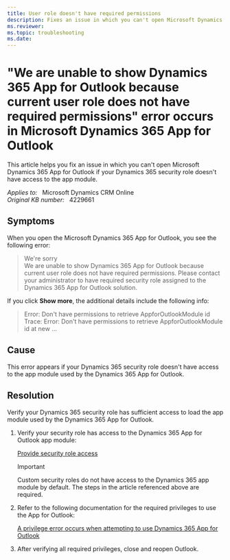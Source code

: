 ```yaml
---
title: User role doesn't have required permissions
description: Fixes an issue in which you can't open Microsoft Dynamics 365 App for Outlook if your Dynamics 365 security role doesn't have access to the app module.
ms.reviewer: 
ms.topic: troubleshooting
ms.date: 
---
```

# "We are unable to show Dynamics 365 App for Outlook because current user role does not have required permissions" error occurs in Microsoft Dynamics 365 App for Outlook

This article helps you fix an issue in which you can't open Microsoft Dynamics 365 App for Outlook if your Dynamics 365 security role doesn't have access to the app module.

_Applies to:_ &nbsp; Microsoft Dynamics CRM Online  
_Original KB number:_ &nbsp; 4229661

## Symptoms

When you open the Microsoft Dynamics 365 App for Outlook, you see the following error:

> We're sorry  
> We are unable to show Dynamics 365 App for Outlook because current user role does not have required permissions. Please contact your administrator to have required security role assigned to the Dynamics 365 App for Outlook solution.

If you click **Show more**, the additional details include the following info:

> Error: Don't have permissions to retrieve AppforOutlookModule id  
> Trace: Error: Don't have permissions to retrieve AppforOutlookModule id at new ...

## Cause

This error appears if your Dynamics 365 security role doesn't have access to the app module used by the Dynamics 365 App for Outlook.

## Resolution

Verify your Dynamics 365 security role has sufficient access to load the app module used by the Dynamics 365 App for Outlook.

1. Verify your security role has access to the Dynamics 365 App for Outlook app module:

    [Provide security role access](/dynamics365/outlook-app/deploy-dynamics-365-app-for-outlook#provide-security-role-access)

    > [!IMPORTANT]
    > Custom security roles do not have access to the Dynamics 365 app module by default. The steps in the article referenced above are required.

2. Refer to the following documentation for the required privileges to use the App for Outlook:

    [A privilege error occurs when attempting to use Dynamics 365 App for Outlook](https://support.microsoft.com/help/4563997)

3. After verifying all required privileges, close and reopen Outlook.
